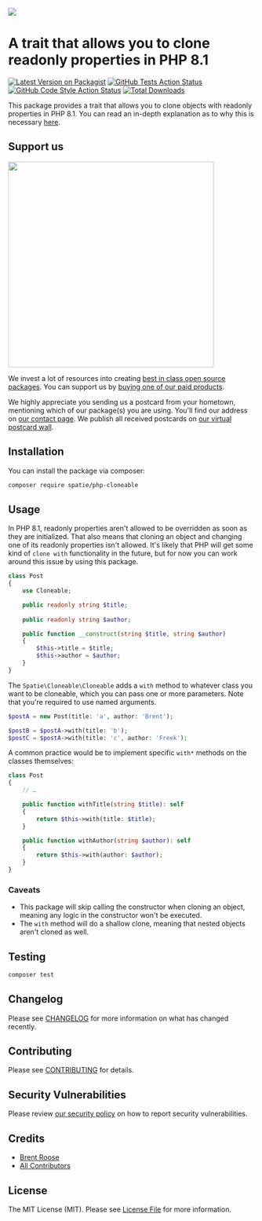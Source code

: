 
[<img src="https://github-ads.s3.eu-central-1.amazonaws.com/support-ukraine.svg?t=1" />](https://supportukrainenow.org)

# A trait that allows you to clone readonly properties in PHP 8.1

[![Latest Version on Packagist](https://img.shields.io/packagist/v/spatie/php_cloneable.svg?style=flat-square)](https://packagist.org/packages/spatie/php_cloneable)
[![GitHub Tests Action Status](https://img.shields.io/github/workflow/status/spatie/php_cloneable/run-tests?label=tests)](https://github.com/spatie/php_cloneable/actions?query=workflow%3ATests+branch%3Amaster)
[![GitHub Code Style Action Status](https://img.shields.io/github/workflow/status/spatie/php_cloneable/Check%20&%20fix%20styling?label=code%20style)](https://github.com/spatie/php_cloneable/actions?query=workflow%3A"Check+%26+fix+styling"+branch%3Amaster)
[![Total Downloads](https://img.shields.io/packagist/dt/spatie/php_cloneable.svg?style=flat-square)](https://packagist.org/packages/spatie/php_cloneable)

This package provides a trait that allows you to clone objects with readonly properties in PHP 8.1. You can read an in-depth explanation as to why this is necessary [here](https://stitcher.io/blog/cloning-readonly-properties-in-php-81).

## Support us

[<img src="https://github-ads.s3.eu-central-1.amazonaws.com/php-cloneable.jpg?t=1" width="419px" />](https://spatie.be/github-ad-click/php-cloneable)

We invest a lot of resources into creating [best in class open source packages](https://spatie.be/open-source). You can support us by [buying one of our paid products](https://spatie.be/open-source/support-us).

We highly appreciate you sending us a postcard from your hometown, mentioning which of our package(s) you are using. You'll find our address on [our contact page](https://spatie.be/about-us). We publish all received postcards on [our virtual postcard wall](https://spatie.be/open-source/postcards).

## Installation

You can install the package via composer:

```bash
composer require spatie/php-cloneable
```

## Usage

In PHP 8.1, readonly properties aren't allowed to be overridden as soon as they are initialized. That also means that cloning an object and changing one of its readonly properties isn't allowed. It's likely that PHP will get some kind of `clone with` functionality in the future, but for now you can work around this issue by using this package.

```php
class Post
{
    use Cloneable;

    public readonly string $title;
    
    public readonly string $author;

    public function __construct(string $title, string $author)
    {
        $this->title = $title;
        $this->author = $author;
    }
}
```

The `Spatie\Cloneable\Cloneable` adds a `with` method to whatever class you want to be cloneable, which you can pass one or more parameters. Note that you're required to use named arguments.

```php
$postA = new Post(title: 'a', author: 'Brent');

$postB = $postA->with(title: 'b');
$postC = $postA->with(title: 'c', author: 'Freek');
```

A common practice would be to implement specific `with*` methods on the classes themselves:

```php
class Post
{
    // …

    public function withTitle(string $title): self
    {
        return $this->with(title: $title);
    }

    public function withAuthor(string $author): self
    {
        return $this->with(author: $author);
    }
}
```

### Caveats

- This package will skip calling the constructor when cloning an object, meaning any logic in the constructor won't be executed.
- The `with` method will do a shallow clone, meaning that nested objects aren't cloned as well.

## Testing

```bash
composer test
```

## Changelog

Please see [CHANGELOG](CHANGELOG.md) for more information on what has changed recently.

## Contributing

Please see [CONTRIBUTING](https://github.com/spatie/.github/blob/main/CONTRIBUTING.md) for details.

## Security Vulnerabilities

Please review [our security policy](../../security/policy) on how to report security vulnerabilities.

## Credits

- [Brent Roose](https://github.com/brendt_gd)
- [All Contributors](../../contributors)

## License

The MIT License (MIT). Please see [License File](LICENSE.md) for more information.
